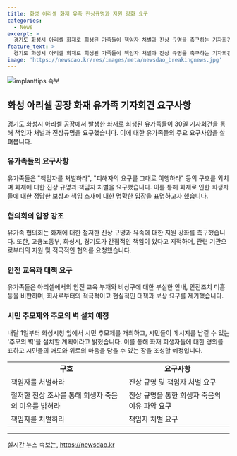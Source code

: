 ```yaml
---
title: 화성 아리셀 화재 유족 진상규명과 지원 강화 요구
categories:
  - News
excerpt: >
  경기도 화성시 아리셀 화재로 희생된 가족들이 책임자 처벌과 진상 규명을 촉구하는 기자회견을 열었습니다. 협의회는 20명의 희생자 유족들로 구성되어 있으며, 공정한 조사와 지원을 요구했습니다. 이들은 고용노동부와 회사에 책임을 묻고, 협의회와 협의해 나가길 촉구했습니다. 유족들은 안전 교육의 부재와 회사의 미비한 대처를 비판하며, 대표가 진정한 사과와 대안을 제시하지 않는다고 주장했습니다. 추모제와 ‘추모의 벽’ 설치 등의 행사를 추진 중이며, 진상 조사와 투명한 정보 제공을 요구했습니다.
feature_text: >
  경기도 화성시 아리셀 화재로 희생된 가족들이 책임자 처벌과 진상 규명을 촉구하는 기자회견을 열었습니다. 협의회는 20명의 희생자 유족들로 구성되어 있으며, 공정한 조사와 지원을 요구했습니다. 이들은 고용노동부와 회사에 책임을 묻고, 협의회와 협의해 나가길 촉구했습니다. 유족들은 안전 교육의 부재와 회사의 미비한 대처를 비판하며, 대표가 진정한 사과와 대안을 제시하지 않는다고 주장했습니다. 추모제와 ‘추모의 벽’ 설치 등의 행사를 추진 중이며, 진상 조사와 투명한 정보 제공을 요구했습니다.
image: 'https://newsdao.kr/res/images/meta/newsdao_breakingnews.jpg'
---
```


<p><img src="https://newsdao.kr/res/images/meta/newsdao_breakingnews.jpg" alt="implanttips 속보" /></p>

<h2 data-ke-size="size26">화성 아리셀 공장 화재 유가족 기자회견 요구사항</h2>

<p data-ke-size="size16">경기도 화성시 아리셀 공장에서 발생한 화재로 희생된 유가족들이 30일 기자회견을 통해 책임자 처벌과 진상규명을 요구했습니다. 이에 대한 유가족들의 주요 요구사항을 살펴봅니다.</p>

<h3>유가족들의 요구사항</h3>

<p data-ke-size="size16">유가족들은 "책임자를 처벌하라", "피해자의 요구를 그대로 이행하라" 등의 구호를 외치며 화재에 대한 진상 규명과 책임자 처벌을 요구했습니다. 이를 통해 화재로 인한 희생자들에 대한 정당한 보상과 책임 소재에 대한 명확한 입장을 표명하고자 했습니다.</p>

<h3>협의회의 입장 강조</h3>

<p data-ke-size="size16">유가족 협의회는 화재에 대한 철저한 진상 규명과 유족에 대한 지원 강화를 촉구했습니다. 또한, 고용노동부, 화성시, 경기도가 간접적인 책임이 있다고 지적하며, 관련 기관으로부터의 지원 및 적극적인 협의를 요청했습니다.</p>

<h3>안전 교육과 대책 요구</h3>

<p data-ke-size="size16">유가족들은 아리셀에서의 안전 교육 부재와 비상구에 대한 부실한 안내, 안전조치 미흡 등을 비판하며, 회사로부터의 적극적이고 현실적인 대책과 보상 요구를 제기했습니다.</p>

<h3>시민 추모제와 추모의 벽 설치 예정</h3>

<p data-ke-size="size16">내달 1일부터 화성시청 앞에서 시민 추모제를 개최하고, 시민들이 메시지를 남길 수 있는 '추모의 벽'을 설치할 계획이라고 밝혔습니다. 이를 통해 화재 희생자들에 대한 경의를 표하고 시민들의 애도와 위로의 마음을 담을 수 있는 장을 조성할 예정입니다.</p>

<table>
    <tbody>
        <tr>
            <td style="text-align: center; height: 17px;"><b>구호</b></td>
            <td style="text-align: center; height: 17px;"><b>요구사항</b></td>
        </tr>
        <tr>
            <td style="text-align: left; height: 17px;">책임자를 처벌하라</td>
            <td style="text-align: left; height: 17px;">진상 규명 및 책임자 처벌 요구</td>
        </tr>
        <tr>
            <td style="text-align: left; height: 17px;">철저한 진상 조사를 통해 희생자 죽음의 이유를 밝혀라</td>
            <td style="text-align: left; height: 17px;">진상 규명을 통한 희생자 죽음의 이유 파악 요구</td>
        </tr>
        <tr>
            <td style="text-align: left; height: 17px;">책임자를 처벌하라</td>
            <td style="text-align: left; height: 17px;">책임자 처벌 요구</td>
        </tr>
    </tbody>
</table>

<p><hr></p>
실시간 뉴스 속보는, <a href="https://newsdao.kr" rel="dofollow">https://newsdao.kr</a>


